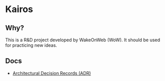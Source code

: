 # Kairos

## Why?

This is a R&D project developed by WakeOnWeb (WoW). It should be used for practicing new ideas.

## Docs

 * [Architectural Decision Records (ADR)](docs/adr)
